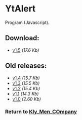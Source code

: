 # YtAlert

Program (Javascript).

## Download:

- [v1.5](http://klimaleksus.narod.ru/Files/4/ytalert1V5.txt) _(17.6 Kb)_

## Old releases:

- [v1.4](http://klimaleksus.narod.ru/Files/4/ytalert1V4.txt) _(15.7 Kb)_
- [v1.3](http://klimaleksus.narod.ru/Files/4/ytalert1V3.txt) _(15.5 Kb)_
- [v1.2](http://klimaleksus.narod.ru/Files/4/ytalert1V2.txt) _(15.4 Kb)_
- [v1.1](http://klimaleksus.narod.ru/Files/4/ytalert1V1.txt) _(14.3 Kb)_
- [v1.0](http://klimaleksus.narod.ru/Files/4/ytalert.txt) _(2.60 Kb)_

### Return to [Kly_Men_COmpany](https://github.com/aleksusklim/Kly_Men_COmpany "GitHub: aleksusklim/Kly_Men_COmpany")
